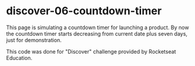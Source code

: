 # discover-06-countdown-timer

This page is simulating a countdown timer for launching a product. By now the countdown timer starts decreasing from current date plus seven days, just for demonstration.

This code was done for "Discover" challenge provided by Rocketseat Education.